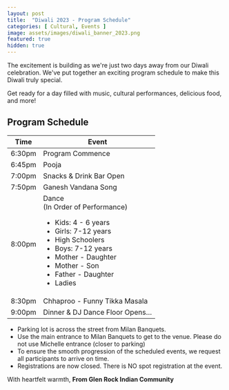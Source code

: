 ```yaml
---
layout: post
title:  "Diwali 2023 - Program Schedule"
categories: [ Cultural, Events ]
image: assets/images/diwali_banner_2023.png
featured: true
hidden: true
---
```


The excitement is building as we're just two days away from our Diwali celebration. We've put together an exciting program schedule to make this Diwali truly special. 

Get ready for a day filled with music, cultural performances, delicious food, and more! 

## Program Schedule

| Time | Event|
|----|----|
| 6:30pm | Program Commence | 
| 6:45pm  | Pooja | 
| 7:00pm  | Snacks & Drink Bar Open | 
| 7:50pm  | Ganesh Vandana Song | 
| 8:00pm  | Dance <br/>(In Order of Performance) <ul><li> Kids: 4 - 6 years</li><li> Girls: 7-12 years</li><li> High Schoolers</li><li> Boys: 7-12 years</li><li> Mother - Daughter</li><li> Mother - Son</li><li> Father - Daughter</li><li> Ladies</li></ul>  |
| 8:30pm  | Chhaproo - Funny Tikka Masala | 
| 9:00pm  |  Dinner & DJ Dance Floor Opens… | 

* Parking lot is across the street from Milan Banquets.
* Use the main entrance to Milan Banquets to get to the venue. Please do not use Michelle entrance (closer to parking)
* To ensure the smooth progression of the scheduled events, we request all participants to arrive on time.
* Registrations are now closed. There is NO spot registration at the event. 



With heartfelt warmth,
**From Glen Rock Indian Community**
